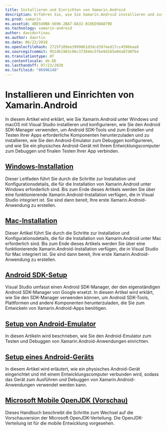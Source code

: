 ```yaml
---
title: Installieren und Einrichten von Xamarin.Android
description: Erfahren Sie, wie Sie Xamarin.Android installieren und zur Verwendung mit Visual Studio konfigurieren.
ms.prod: xamarin
ms.assetid: 4BE549B8-5696-2BA7-DA32-8C0EE90A879D
ms.technology: xamarin-android
author: davidortinau
ms.author: daortin
ms.date: 06/22/2018
ms.openlocfilehash: 2725f189ee3999061d3dcd397eed17cc4590eaa8
ms.sourcegitcommit: 952db1983c0bc373844c5fbe9d185e04a87d8fb4
ms.translationtype: HT
ms.contentlocale: de-DE
ms.lasthandoff: 07/23/2020
ms.locfileid: "86996148"
---
```

# <a name="install-and-setup-xamarinandroid"></a>Installieren und Einrichten von Xamarin.Android

In diesem Artikel wird erklärt, wie Sie Xamarin.Android unter Windows und macOS mit Visual Studio installieren und konfigurieren, wie Sie den Android SDK-Manager verwenden, um Android SDK-Tools und zum Erstellen und Testen Ihrer Apps erforderliche Komponenten herunterzuladen und zu installieren, wie Sie den Android-Emulator zum Debuggen konfigurieren, und wie Sie ein physisches Android-Gerät mit Ihrem Entwicklungscomputer zum Debuggen und finalen Testen Ihrer App verbinden.

## <a name="windows-installation"></a>[Windows-Installation](~/android/get-started/installation/windows.md)

Dieser Leitfaden führt Sie durch die Schritte zur Installation und Konfigurationsdetails, die für die Installation von Xamarin.Android unter Windows erforderlich sind. Bis zum Ende dieses Artikels werden Sie über eine funktionierende Xamarin.Android-Installation verfügen, die in Visual Studio integriert ist. Sie sind dann bereit, Ihre erste Xamarin.Android-Anwendung zu erstellen.

## <a name="mac-installation"></a>[Mac-Installation](https://docs.microsoft.com/visualstudio/mac/installation)

Dieser Artikel führt Sie durch die Schritte zur Installation und Konfigurationsdetails, die für die Installation von Xamarin.Android unter Mac erforderlich sind. Bis zum Ende dieses Artikels werden Sie über eine funktionierende Xamarin.Android-Installation verfügen, die in Visual Studio für Mac integriert ist. Sie sind dann bereit, Ihre erste Xamarin.Android-Anwendung zu erstellen.

## <a name="android-sdk-setup"></a>[Android SDK-Setup](~/android/get-started/installation/android-sdk.md)

Visual Studio umfasst einen Android SDK-Manager, der den eigenständigen Android SDK-Manager von Google ersetzt. In diesem Artikel wird erklärt, wie Sie den SDK-Manager verwenden können, um Android SDK-Tools, Plattformen und andere Komponenten herunterzuladen, die Sie zum Entwickeln von Xamarin.Android-Apps benötigen.

## <a name="android-emulator-setup"></a>[Setup von Android-Emulator](~/android/get-started/installation/android-emulator/index.md)

In diesen Artikeln wird beschrieben, wie Sie den Android-Emulator zum Testen und Debuggen von Xamarin.Android-Anwendungen einrichten.

## <a name="android-device-setup"></a>[Setup eines Android-Geräts](~/android/get-started/installation/set-up-device-for-development.md)

In diesem Artikel wird erläutert, wie ein physisches Android-Gerät eingerichtet und mit einem Entwicklungscomputer verbunden wird, sodass das Gerät zum Ausführen und Debuggen von Xamarin.Android-Anwendungen verwendet werden kann.

## <a name="microsoft-mobile-openjdk-preview"></a>[Microsoft Mobile OpenJDK (Vorschau)](~/android/get-started/installation/openjdk.md)

Dieses Handbuch beschreibt die Schritte zum Wechsel auf die Vorschauversion der Microsoft OpenJDK-Verteilung. Die OpenJDK-Verteilung ist für die mobile Entwicklung vorgesehen.
